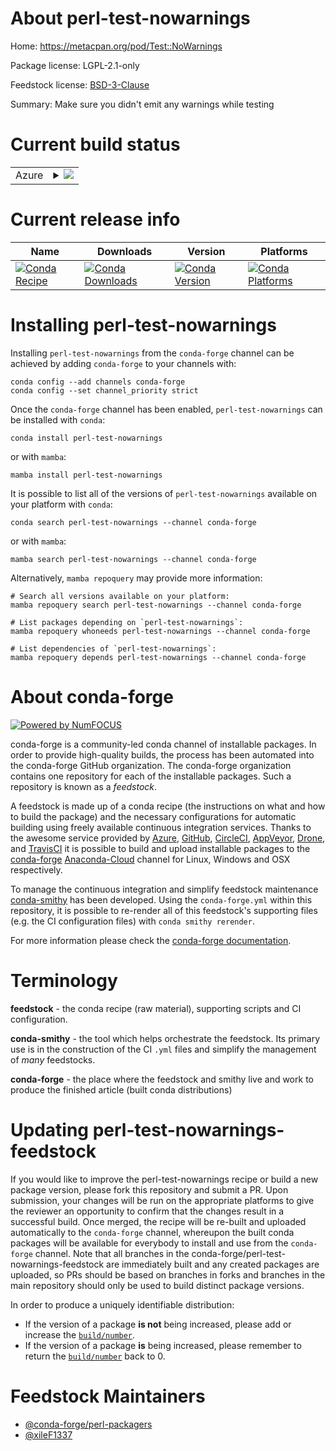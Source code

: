 About perl-test-nowarnings
==========================

Home: https://metacpan.org/pod/Test::NoWarnings

Package license: LGPL-2.1-only

Feedstock license: [BSD-3-Clause](https://github.com/conda-forge/perl-test-nowarnings-feedstock/blob/main/LICENSE.txt)

Summary: Make sure you didn't emit any warnings while testing

Current build status
====================


<table>
    
  <tr>
    <td>Azure</td>
    <td>
      <details>
        <summary>
          <a href="https://dev.azure.com/conda-forge/feedstock-builds/_build/latest?definitionId=18056&branchName=main">
            <img src="https://dev.azure.com/conda-forge/feedstock-builds/_apis/build/status/perl-test-nowarnings-feedstock?branchName=main">
          </a>
        </summary>
        <table>
          <thead><tr><th>Variant</th><th>Status</th></tr></thead>
          <tbody><tr>
              <td>linux_64</td>
              <td>
                <a href="https://dev.azure.com/conda-forge/feedstock-builds/_build/latest?definitionId=18056&branchName=main">
                  <img src="https://dev.azure.com/conda-forge/feedstock-builds/_apis/build/status/perl-test-nowarnings-feedstock?branchName=main&jobName=linux&configuration=linux%20linux_64_" alt="variant">
                </a>
              </td>
            </tr><tr>
              <td>osx_64</td>
              <td>
                <a href="https://dev.azure.com/conda-forge/feedstock-builds/_build/latest?definitionId=18056&branchName=main">
                  <img src="https://dev.azure.com/conda-forge/feedstock-builds/_apis/build/status/perl-test-nowarnings-feedstock?branchName=main&jobName=osx&configuration=osx%20osx_64_" alt="variant">
                </a>
              </td>
            </tr>
          </tbody>
        </table>
      </details>
    </td>
  </tr>
</table>

Current release info
====================

| Name | Downloads | Version | Platforms |
| --- | --- | --- | --- |
| [![Conda Recipe](https://img.shields.io/badge/recipe-perl--test--nowarnings-green.svg)](https://anaconda.org/conda-forge/perl-test-nowarnings) | [![Conda Downloads](https://img.shields.io/conda/dn/conda-forge/perl-test-nowarnings.svg)](https://anaconda.org/conda-forge/perl-test-nowarnings) | [![Conda Version](https://img.shields.io/conda/vn/conda-forge/perl-test-nowarnings.svg)](https://anaconda.org/conda-forge/perl-test-nowarnings) | [![Conda Platforms](https://img.shields.io/conda/pn/conda-forge/perl-test-nowarnings.svg)](https://anaconda.org/conda-forge/perl-test-nowarnings) |

Installing perl-test-nowarnings
===============================

Installing `perl-test-nowarnings` from the `conda-forge` channel can be achieved by adding `conda-forge` to your channels with:

```
conda config --add channels conda-forge
conda config --set channel_priority strict
```

Once the `conda-forge` channel has been enabled, `perl-test-nowarnings` can be installed with `conda`:

```
conda install perl-test-nowarnings
```

or with `mamba`:

```
mamba install perl-test-nowarnings
```

It is possible to list all of the versions of `perl-test-nowarnings` available on your platform with `conda`:

```
conda search perl-test-nowarnings --channel conda-forge
```

or with `mamba`:

```
mamba search perl-test-nowarnings --channel conda-forge
```

Alternatively, `mamba repoquery` may provide more information:

```
# Search all versions available on your platform:
mamba repoquery search perl-test-nowarnings --channel conda-forge

# List packages depending on `perl-test-nowarnings`:
mamba repoquery whoneeds perl-test-nowarnings --channel conda-forge

# List dependencies of `perl-test-nowarnings`:
mamba repoquery depends perl-test-nowarnings --channel conda-forge
```


About conda-forge
=================

[![Powered by
NumFOCUS](https://img.shields.io/badge/powered%20by-NumFOCUS-orange.svg?style=flat&colorA=E1523D&colorB=007D8A)](https://numfocus.org)

conda-forge is a community-led conda channel of installable packages.
In order to provide high-quality builds, the process has been automated into the
conda-forge GitHub organization. The conda-forge organization contains one repository
for each of the installable packages. Such a repository is known as a *feedstock*.

A feedstock is made up of a conda recipe (the instructions on what and how to build
the package) and the necessary configurations for automatic building using freely
available continuous integration services. Thanks to the awesome service provided by
[Azure](https://azure.microsoft.com/en-us/services/devops/), [GitHub](https://github.com/),
[CircleCI](https://circleci.com/), [AppVeyor](https://www.appveyor.com/),
[Drone](https://cloud.drone.io/welcome), and [TravisCI](https://travis-ci.com/)
it is possible to build and upload installable packages to the
[conda-forge](https://anaconda.org/conda-forge) [Anaconda-Cloud](https://anaconda.org/)
channel for Linux, Windows and OSX respectively.

To manage the continuous integration and simplify feedstock maintenance
[conda-smithy](https://github.com/conda-forge/conda-smithy) has been developed.
Using the ``conda-forge.yml`` within this repository, it is possible to re-render all of
this feedstock's supporting files (e.g. the CI configuration files) with ``conda smithy rerender``.

For more information please check the [conda-forge documentation](https://conda-forge.org/docs/).

Terminology
===========

**feedstock** - the conda recipe (raw material), supporting scripts and CI configuration.

**conda-smithy** - the tool which helps orchestrate the feedstock.
                   Its primary use is in the construction of the CI ``.yml`` files
                   and simplify the management of *many* feedstocks.

**conda-forge** - the place where the feedstock and smithy live and work to
                  produce the finished article (built conda distributions)


Updating perl-test-nowarnings-feedstock
=======================================

If you would like to improve the perl-test-nowarnings recipe or build a new
package version, please fork this repository and submit a PR. Upon submission,
your changes will be run on the appropriate platforms to give the reviewer an
opportunity to confirm that the changes result in a successful build. Once
merged, the recipe will be re-built and uploaded automatically to the
`conda-forge` channel, whereupon the built conda packages will be available for
everybody to install and use from the `conda-forge` channel.
Note that all branches in the conda-forge/perl-test-nowarnings-feedstock are
immediately built and any created packages are uploaded, so PRs should be based
on branches in forks and branches in the main repository should only be used to
build distinct package versions.

In order to produce a uniquely identifiable distribution:
 * If the version of a package **is not** being increased, please add or increase
   the [``build/number``](https://docs.conda.io/projects/conda-build/en/latest/resources/define-metadata.html#build-number-and-string).
 * If the version of a package **is** being increased, please remember to return
   the [``build/number``](https://docs.conda.io/projects/conda-build/en/latest/resources/define-metadata.html#build-number-and-string)
   back to 0.

Feedstock Maintainers
=====================

* [@conda-forge/perl-packagers](https://github.com/conda-forge/perl-packagers/)
* [@xileF1337](https://github.com/xileF1337/)


